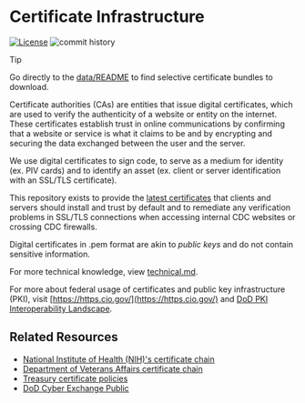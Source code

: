 # Certificate Infrastructure

[![License](https://img.shields.io/badge/License-CC0_1.0-blue?style=for-the-badge)](https://choosealicense.com/licenses/cc0-1.0/)
![commit history](https://img.shields.io/github/last-commit/cdcgov/ocio-certificates?label=commits&style=for-the-badge)

> [!TIP]
> Go directly to the [data/README](data/README.md) to find selective certificate bundles to download.

Certificate authorities (CAs) are entities that issue digital certificates, which are used to verify the authenticity of a website or entity on the internet. These certificates establish trust in online communications by confirming that a website or service is what it claims to be and by encrypting and securing the data exchanged between the user and the server.

We use digital certificates to sign code, to serve as a medium for identity (ex. PIV cards) and to identify an asset (ex. client or server identification with an SSL/TLS certificate).

This repository exists to provide the [latest certificates](data/README.md) that clients and servers should install and trust by default and to remediate any verification problems in SSL/TLS connections when accessing internal CDC websites or crossing CDC firewalls.

Digital certificates in .pem format are akin to _public keys_ and do not contain sensitive information.

For more technical knowledge, view [technical.md](docs/technical.md).

For more about federal usage of certificates and public key infrastructure (PKI), visit [https://https.cio.gov/](https://https.cio.gov/) and [DoD PKI Interoperability Landscape](https://dl.dod.cyber.mil/wp-content/uploads/pki-pke/pdf/unclass-federal_cross_certificate_landscape_v5-5_09jun2016.pdf).

## Related Resources

- [National Institute of Health (NIH)'s certificate chain](https://myitsm.nih.gov/kb_view_customer.do?sysparm_article=KB0020936#epub)
- [Department of Veterans Affairs certificate chain](http://crl.pki.va.gov/PKI/AIA/VA/)
- [Treasury certificate policies](https://devpki.treas.gov/cert_policies.htm)
- [DoD Cyber Exchange Public](https://public.cyber.mil/pki-pke/interoperability/)
